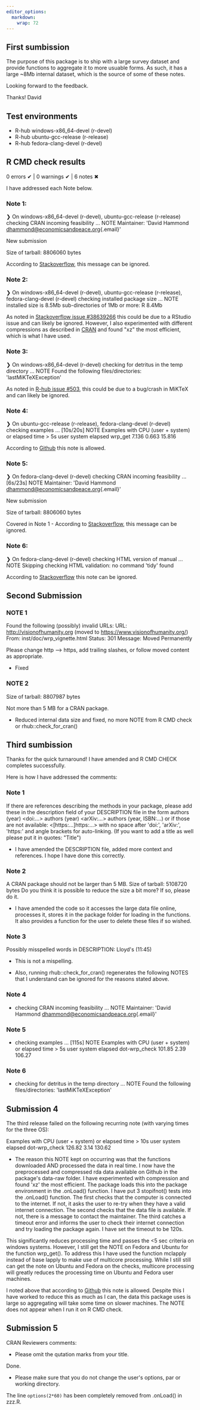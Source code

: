 ```yaml
---
editor_options: 
  markdown: 
    wrap: 72
---
```


## First sumbission

The purpose of this package is to ship with a large survey dataset and
provide functions to aggregate it to more usuable forms. As such, it has
a large \~8Mb internal dataset, which is the source of some of these
notes.

Looking forward to the feedback.

Thanks! David

## Test environments

-   R-hub windows-x86_64-devel (r-devel)
-   R-hub ubuntu-gcc-release (r-release)
-   R-hub fedora-clang-devel (r-devel)

## R CMD check results

0 errors ✔ \| 0 warnings ✔ \| 6 notes ✖

I have addressed each Note below.

### Note 1:

❯ On windows-x86_64-devel (r-devel), ubuntu-gcc-release (r-release)
checking CRAN incoming feasibility ... NOTE Maintainer: 'David Hammond
[dhammond\@economicsandpeace.org](mailto:dhammond@economicsandpeace.org){.email}'

New submission

Size of tarball: 8806060 bytes

According to
[Stackoverflow](https://stackoverflow.com/questions/23829978/checking-cran-incoming-feasibility-note-maintainer),
this message can be ignored.

### Note 2:

❯ On windows-x86_64-devel (r-devel), ubuntu-gcc-release (r-release),
fedora-clang-devel (r-devel) checking installed package size ... NOTE
installed size is 8.5Mb sub-directories of 1Mb or more: R 8.4Mb

As noted in [Stackoverflow issue
#38639266](https://stackoverflow.com/questions/38639266/r-cmd-check-unusual-checking-installed-package-size-note)
this could be due to a RStudio issue and can likely be ignored. However,
I also experimented with different compressions as described in
[CRAN](https://cran.r-project.org/doc/manuals/r-release/R-exts.html#Data-in-packages)
and found "xz" the most efficient, which is what I have used.

### Note 3:

❯ On windows-x86_64-devel (r-devel) checking for detritus in the temp
directory ... NOTE Found the following files/directories:
'lastMiKTeXException'

As noted in [R-hub issue
#503](https://github.com/r-hub/rhub/issues/503), this could be due to a
bug/crash in MiKTeX and can likely be ignored.

### Note 4:

❯ On ubuntu-gcc-release (r-release), fedora-clang-devel (r-devel)
checking examples ... [10s/20s] NOTE Examples with CPU (user + system)
or elapsed time \> 5s user system elapsed wrp_get 7.136 0.663 15.816

According to [Github](https://github.com/microsoft/LightGBM/issues/2988)
this note is allowed.

### Note 5:

❯ On fedora-clang-devel (r-devel) checking CRAN incoming feasibility ...
[6s/23s] NOTE Maintainer: 'David Hammond
[dhammond\@economicsandpeace.org](mailto:dhammond@economicsandpeace.org){.email}'

New submission

Size of tarball: 8806060 bytes

Covered in Note 1 - According to
[Stackoverflow](https://stackoverflow.com/questions/23829978/checking-cran-incoming-feasibility-note-maintainer),
this message can be ignored.

### Note 6:

❯ On fedora-clang-devel (r-devel) checking HTML version of manual ...
NOTE Skipping checking HTML validation: no command 'tidy' found

According to
[Stackoverflow](https://stackoverflow.com/questions/74857062/rhub-cran-check-keeps-giving-html-note-on-fedora-test-no-command-tidy-found)
this note can be ignored.

## Second Submission

### NOTE 1

Found the following (possibly) invalid URLs: URL:
<http://visionofhumanity.org> (moved to
<https://www.visionofhumanity.org/>) From: inst/doc/wrp_vignette.html
Status: 301 Message: Moved Permanently

Please change http --\> https, add trailing slashes, or follow moved
content as appropriate.

-   Fixed

### NOTE 2

Size of tarball: 8807987 bytes

Not more than 5 MB for a CRAN package.

-   Reduced internal data size and fixed, no more NOTE from R CMD check
    or rhub::check_for_cran()

## Third sumbission

Thanks for the quick turnaround! I have amended and R CMD CHECK
completes successfully.

Here is how I have addressed the comments:

### Note 1

If there are references describing the methods in your package, please
add these in the description field of your DESCRIPTION file in the form
authors (year) \<doi:...\> authors (year) \<arXiv:...\> authors (year,
ISBN:...) or if those are not available: \<[https:...]https:...\> with
no space after 'doi:', 'arXiv:', 'https:' and angle brackets for
auto-linking. (If you want to add a title as well please put it in
quotes: "Title")

-   I have amended the DESCRIPTION file, added more context and
    references. I hope I have done this correctly.

### Note 2

A CRAN package should not be larger than 5 MB. Size of tarball: 5108720
bytes Do you think it is possible to reduce the size a bit more? If so,
please do it.

-   I have amended the code so it accesses the large data file online,
    processes it, stores it in the package folder for loading in the
    functions. It also provides a function for the user to delete these
    files if so wished.

### Note 3

Possibly misspelled words in DESCRIPTION: Lloyd's (11:45)

-   This is not a mispelling.

-   Also, running rhub::check_for_cran() regenerates the following NOTES
    that I understand can be ignored for the reasons stated above.

### Note 4

-   checking CRAN incoming feasibility ... NOTE Maintainer: 'David
    Hammond
    [dhammond\@economicsandpeace.org](mailto:dhammond@economicsandpeace.org){.email}'

### Note 5

-   checking examples ... [115s] NOTE Examples with CPU (user + system)
    or elapsed time \> 5s user system elapsed dot-wrp_check 101.85 2.39
    106.27

### Note 6

-   checking for detritus in the temp directory ... NOTE Found the
    following files/directories: 'lastMiKTeXException'

## Submission 4

The third release failed on the following recurring note (with varying
times for the three OS):

Examples with CPU (user + system) or elapsed time \> 10s user system
elapsed dot-wrp_check 126.82 3.14 130.62

-   The reason this NOTE kept on occurring was that the functions
    downloaded AND processed the data in real time. I now have the
    preprocessed and compressed rda data available on Github in the
    package's data-raw folder. I have experimented with compression and
    found 'xz' the most efficient. The package loads this into the
    package environment in the .onLoad() function. I have put 3
    stopifnot() tests into the .onLoad() function. The first checks that
    the computer is connected to the internet. If not, it asks the user
    to re-try when they have a valid internet connection. The second
    checks that the data file is available. If not, there is a message
    to contact the maintainer. The third catches a timeout error and
    informs the user to check their internet connection and try loading
    the package again. I have set the timeout to be 120s.

This significantly reduces processing time and passes the \<5 sec
criteria on windows systems. However, I still get the NOTE on Fedora and
Ubuntu for the function wrp_get(). To address this I have used the
function mclapply instead of base lapply to make use of multicore
processing. While I still still can get the note on Ubuntu and Fedora on
the checks, multicore processing will greatly reduces the processing
time on Ubuntu and Fedora user machines.

I noted above that according to
[Github](https://github.com/microsoft/LightGBM/issues/2988) this note is
allowed. Despite this I have worked to reduce this as much as I can, the
data this package uses is large so aggregating will take some time on
slower machines. The NOTE does not appear when I run it on R CMD check.

## Submission 5

CRAN Reviewers comments:

-   Please omit the qutation marks from your title.

Done.

-   Please make sure that you do not change the user's options, par or
    working directory.

The line `options(2*60)` has been completely removed from .onLoad() in
zzz.R.
